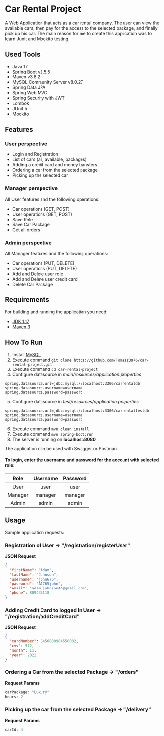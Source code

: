 # Car Rental Project

A Web Application that acts as a car rental company. The user can view the available cars, then pay for the access to the selected package, and finally pick up his car. The main reason for me to create this application was to learn Junit and Mockito testing.

## Used Tools

- Java 17
- Spring Boot v2.5.5
- Maven v3.8.2
- MySQL Community Server v8.0.27
- Spring Data JPA
- Spring Web MVC
- Spring Security with JWT
- Lombok
- JUnit 5
- Mockito

## Features

### User perspective
- Login and Registration
- List of cars (all, available, packages)
- Adding a credit card and money transfers
- Ordering a car from the selected package
- Picking up the selected car

### Manager perspective
All User features and the following operations:
- Car operations (GET, POST)
- User operations (GET, POST)
- Save Role
- Save Car Package
- Get all orders

### Admin perspective
All Manager features and the following operations:
- Car operations (PUT, DELETE)
- User operations (PUT, DELETE)
- Add and Delete user role
- Add and Delete user credit card
- Delete Car Package

## Requirements

For building and running the application you need:

- [JDK 1.17](https://www.oracle.com/java/technologies/downloads/)
- [Maven 3](https://maven.apache.org/download.cgi)

## How To Run

1. Install [MySQL](https://dev.mysql.com/downloads/installer/)
2. Execute command `git clone https://github.com/Tomasz3976/car-rental-project.git`
3. Execute command `cd car-rental-project`
4. Configure datasource in *main/resources/application.properties*
```
spring.datasource.url=jdbc:mysql://localhost:3306/carrentaldb
spring.datasource.username=username
spring.datasource.password=password
```
5. Configure datasource in *test/resources/application.properties*
```
spring.datasource.url=jdbc:mysql://localhost:3306/carrentaltestdb
spring.datasource.username=username
spring.datasource.password=password
```
6. Execute command `mvn clean install`
7. Execute command `mvn spring-boot:run`
8. The server is running on **localhost:8080**

The application can be used with Swagger or Postman

#### To login, enter the username and password for the account with selected role:
|   Role  	| Username 	| Password 	|
|:-------:	|:--------:	|:--------:	|
|   User  	|   user   	|   user   	|
| Manager 	|  manager 	|  manager 	|
|  Admin  	|   admin  	|   admin  	|


## Usage
Sample application requests:

### Registration of User -> "/registration/registerUser"

**JSON Request**

```json
{
  "firstName": "Adam",
  "lastName": "Johnson",
  "username": "john675",
  "password": "AJ765john",
  "email": "adam.johnson44@gmail.com",
  "phone": 809430118
}
```
### Adding Credit Card to logged in User -> "/registration/addCreditCard"

**JSON Request**

```json
{
  "cardNumber": 8456800984550002,
  "cvv": 572,
  "month": 11,
  "year": 2022
}
```

### Ordering a Car from the selected Package -> "/orders"

**Request Params**

```java
carPackage: "Luxury"
hours: 2
```

### Picking up the car from the selected Package -> "/delivery"

**Request Params**

```java
carId: 4
```
